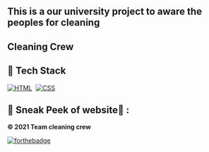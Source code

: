 ##  This is a our university project to aware the peoples for cleaning 
##  Cleaning Crew
  
## 📌 Tech Stack 
[![HTML](https://img.shields.io/badge/html5%20-%23E34F26.svg?&style=for-the-badge&logo=html5&logoColor=white)](https://github.com/vishal46556/LGMVIP-WebDev/search?l=html)&nbsp;
[![CSS](https://img.shields.io/badge/css3%20-%231572B6.svg?&style=for-the-badge&logo=css3&logoColor=white)](https://github.com/vishal46556/LGMVIP-WebDev/search?l=css)&nbsp; 


## 📌 Sneak Peek of website🙈 :






**© 2021 Team cleaning crew** 

[![forthebadge](https://forthebadge.com/images/badges/built-with-love.svg)](https://forthebadge.com)
